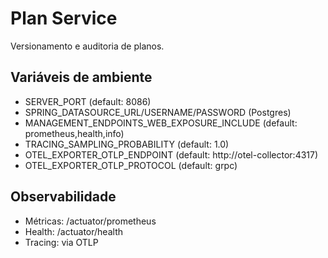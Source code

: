 # Plan Service

Versionamento e auditoria de planos.

## Variáveis de ambiente
- SERVER_PORT (default: 8086)
- SPRING_DATASOURCE_URL/USERNAME/PASSWORD (Postgres)
- MANAGEMENT_ENDPOINTS_WEB_EXPOSURE_INCLUDE (default: prometheus,health,info)
- TRACING_SAMPLING_PROBABILITY (default: 1.0)
- OTEL_EXPORTER_OTLP_ENDPOINT (default: http://otel-collector:4317)
- OTEL_EXPORTER_OTLP_PROTOCOL (default: grpc)

## Observabilidade
- Métricas: /actuator/prometheus
- Health: /actuator/health
- Tracing: via OTLP


